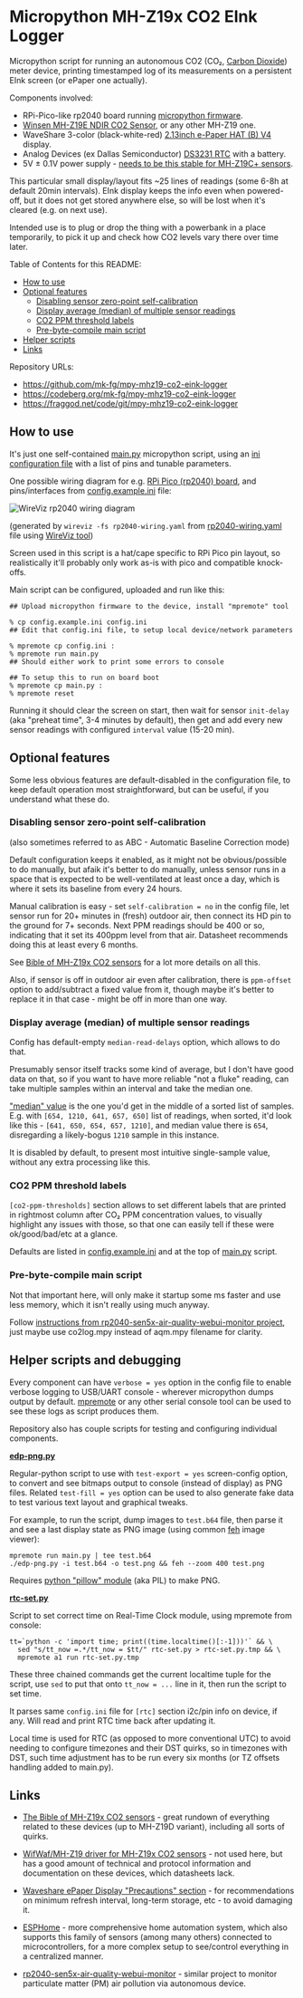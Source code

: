 Micropython MH-Z19x CO2 EInk Logger
===================================

Micropython script for running an autonomous CO2 (CO₂, [Carbon Dioxide]) meter
device, printing timestamped log of its measurements on a persistent EInk screen
(or ePaper one actually).

Components involved:

- RPi-Pico-like rp2040 board running [micropython firmware].
- [Winsen MH-Z19E NDIR CO2 Sensor], or any other MH-Z19 one.
- WaveShare 3-color (black-white-red) [2.13inch e-Paper HAT (B) V4] display.
- Analog Devices (ex Dallas Semiconductor) [DS3231 RTC] with a battery.
- 5V ± 0.1V power supply - [needs to be this stable for MH-Z19C+ sensors].

This particular small display/layout fits ~25 lines of readings
(some 6-8h at default 20min intervals).
EInk display keeps the info even when powered-off, but it does not get
stored anywhere else, so will be lost when it's cleared (e.g. on next use).

Intended use is to plug or drop the thing with a powerbank in a place
temporarily, to pick it up and check how CO2 levels vary there over time later.

[Carbon Dioxide]: https://en.wikipedia.org/wiki/Carbon_dioxide
[micropython firmware]: https://micropython.org/
[Winsen MH-Z19E NDIR CO2 Sensor]:
  https://www.winsen-sensor.com/sensors/co2-sensor/mh-z19e.html
[2.13inch e-Paper HAT (B) V4]:
  https://www.waveshare.com/wiki/2.13inch_e-Paper_HAT_(B)_Manual
[DS3231 RTC]: https://www.analog.com/en/products/ds3231.html
[needs to be this stable for MH-Z19C+ sensors]:
  https://emariete.com/en/sensor-co2-mh-z19b/#Variacion_con_el_voltaje_de_alimentacion

Table of Contents for this README:

- [How to use](#hdr-how_to_use)
- [Optional features](#hdr-optional_features)
    - [Disabling sensor zero-point self-calibration]
    - [Display average (median) of multiple sensor readings]
    - [CO2 PPM threshold labels](#hdr-co2_ppm_threshold_labels)
    - [Pre-byte-compile main script](#hdr-pre-byte-compile_main_script)
- [Helper scripts](#hdr-helper_scripts_and_debugging)
- [Links](#hdr-links)

[Disabling sensor zero-point self-calibration]:
  #hdr-disabling_sensor_zero-point_self-calibration
[Display average (median) of multiple sensor readings]:
  #hdr-display_average_median_of_multiple_senso.f3Ri

Repository URLs:

- <https://github.com/mk-fg/mpy-mhz19-co2-eink-logger>
- <https://codeberg.org/mk-fg/mpy-mhz19-co2-eink-logger>
- <https://fraggod.net/code/git/mpy-mhz19-co2-eink-logger>


<a name=hdr-how_to_use></a>
## How to use

It's just one self-contained [main.py] micropython script, using an
[ini configuration file] with a list of pins and tunable parameters.

One possible wiring diagram for e.g. [RPi Pico (rp2040) board],
and pins/interfaces from [config.example.ini] file:

![WireViz rp2040 wiring diagram][]

(generated by `wireviz -fs rp2040-wiring.yaml`
from [rp2040-wiring.yaml] file using [WireViz tool])

Screen used in this script is a hat/cape specific to RPi Pico pin layout, so
realistically it'll probably only work as-is with pico and compatible knock-offs.

[main.py]: main.py
[ini configuration file]: config.example.ini
[RPi Pico (rp2040) board]: https://pico.pinout.xyz/
[config.example.ini]: config.example.ini
[rp2040-wiring.yaml]: rp2040-wiring.yaml
[WireViz rp2040 wiring diagram]:
  https://mk-fg.github.io/mpy-mhz19-co2-eink-logger/rp2040-wiring.svg
[WireViz tool]: https://github.com/wireviz/WireViz/

Main script can be configured, uploaded and run like this:

``` console
## Upload micropython firmware to the device, install "mpremote" tool

% cp config.example.ini config.ini
## Edit that config.ini file, to setup local device/network parameters

% mpremote cp config.ini :
% mpremote run main.py
## Should either work to print some errors to console

## To setup this to run on board boot
% mpremote cp main.py :
% mpremote reset
```

Running it should clear the screen on start, then wait for sensor `init-delay`
(aka "preheat time", 3-4 minutes by default), then get and add every new sensor
readings with configured `interval` value (15-20 min).


<a name=hdr-optional_features></a>
## Optional features

Some less obvious features are default-disabled in the configuration file, to
keep default operation most straightforward, but can be useful, if you understand
what these do.

<a name=hdr-disabling_sensor_zero-point_self-calibration></a>
### Disabling sensor zero-point self-calibration

(also sometimes referred to as ABC - Automatic Baseline Correction mode)

Default configuration keeps it enabled, as it might not be obvious/possible to
do manually, but afaik it's better to do manually, unless sensor runs in a space
that is expected to be well-ventilated at least once a day, which is where it
sets its baseline from every 24 hours.

Manual calibration is easy - set `self-calibration = no` in the config file,
let sensor run for 20+ minutes in (fresh) outdoor air, then connect its HD pin
to the ground for 7+ seconds.
Next PPM readings should be 400 or so, indicating that it set its 400ppm level
from that air. Datasheet recommends doing this at least every 6 months.

See [Bible of MH-Z19x CO2 sensors] for a lot more details on all this.

Also, if sensor is off in outdoor air even after calibration, there is
`ppm-offset` option to add/subtract a fixed value from it, though maybe
it's better to replace it in that case - might be off in more than one way.

[Bible of MH-Z19x CO2 sensors]: https://emariete.com/en/sensor-co2-mh-z19b/

<a name=hdr-display_average_median_of_multiple_senso.f3Ri></a>
### Display average (median) of multiple sensor readings

Config has default-empty `median-read-delays` option, which allows to do that.

Presumably sensor itself tracks some kind of average, but I don't have good data
on that, so if you want to have more reliable "not a fluke" reading, can take
multiple samples within an interval and take the median one.

["median" value] is the one you'd get in the middle of a sorted list of samples.\
E.g. with `[654, 1210, 641, 657, 650]` list of readings, when sorted, it'd look
like this - `[641, 650, 654, 657, 1210]`, and median value there is `654`,
disregarding a likely-bogus `1210` sample in this instance.

It is disabled by default, to present most intuitive single-sample value,
without any extra processing like this.

["median" value]: https://en.wikipedia.org/wiki/Median

<a name=hdr-co2_ppm_threshold_labels></a>
### CO2 PPM threshold labels

`[co2-ppm-thresholds]` section allows to set different labels that are printed
in rightmost column after CO₂ PPM concentration values, to visually highlight
any issues with those, so that one can easily tell if these were ok/good/bad/etc
at a glance.

Defaults are listed in [config.example.ini] and at the top of [main.py] script.

<a name=hdr-pre-byte-compile_main_script></a>
### Pre-byte-compile main script

Not that important here, will only make it startup some ms faster and use less
memory, which it isn't really using much anyway.

Follow [instructions from rp2040-sen5x-air-quality-webui-monitor project],
just maybe use co2log.mpy instead of aqm.mpy filename for clarity.

[instructions from rp2040-sen5x-air-quality-webui-monitor project]:
  https://github.com/mk-fg/rp2040-sen5x-air-quality-webui-monitor#hdr-setup_to_auto-run_efficiently_as_.mpy_file


<a name=hdr-helper_scripts_and_debugging></a>
## Helper scripts and debugging

Every component can have `verbose = yes` option in the config file to enable
verbose logging to USB/UART console - wherever micropython dumps output by default.
[mpremote] or any other serial console tool can be used to see these logs as
script produces them.

Repository also has couple scripts for testing and configuring individual components.

[mpremote]: https://docs.micropython.org/en/latest/reference/mpremote.html

**[edp-png.py]**

Regular-python script to use with `test-export = yes` screen-config option,
to convert and see bitmaps output to console (instead of display) as PNG files.
Related `test-fill = yes` option can be used to also generate fake data to
test various text layout and graphical tweaks.

For example, to run the script, dump images to `test.b64` file, then parse it
and see a last display state as PNG image (using common [feh] image viewer):

```
mpremote run main.py | tee test.b64
./edp-png.py -i test.b64 -o test.png && feh --zoom 400 test.png
```

Requires [python "pillow" module] (aka PIL) to make PNG.

[edp-png.py]: edp-png.py
[feh]: https://wiki.archlinux.org/title/Feh
[python "pillow" module]: https://pypi.org/project/pillow/

**[rtc-set.py]**

Script to set correct time on Real-Time Clock module, using mpremote from console:

```
tt=`python -c 'import time; print((time.localtime()[:-1]))'` && \
  sed "s/tt_now =.*/tt_now = $tt/" rtc-set.py > rtc-set.py.tmp && \
  mpremote a1 run rtc-set.py.tmp
```

These three chained commands get the current localtime tuple for the script, use
`sed` to put that onto `tt_now = ...` line in it, then run the script to set time.

It parses same `config.ini` file for `[rtc]` section i2c/pin info on device, if any.
Will read and print RTC time back after updating it.

Local time is used for RTC (as opposed to more conventional UTC) to avoid needing
to configure timezones and their DST quirks, so in timezones with DST, such time
adjustment has to be run every six months (or TZ offsets handling added to main.py).

[rtc-set.py]: rtc-set.py


<a name=hdr-links></a>
## Links

- [The Bible of MH-Z19x CO2 sensors] - great rundown of everything related
  to these devices (up to MH-Z19D variant), including all sorts of quirks.

- [WifWaf/MH-Z19 driver for MH-Z19x CO2 sensors] - not used here,
  but has a good amount of technical and protocol information and
  documentation on these devices, which datasheets lack.

- [Waveshare ePaper Display "Precautions" section] - for recommendations on
  minimum refresh interval, long-term storage, etc - to avoid damaging it.

- [ESPHome] - more comprehensive home automation system, which also supports
  this family of sensors (among many others) connected to microcontrollers,
  for a more complex setup to see/control everything in a centralized manner.

- [rp2040-sen5x-air-quality-webui-monitor] - similar project to monitor
  particulate matter (PM) air pollution via autonomous device.

[The Bible of MH-Z19x CO2 sensors]: https://emariete.com/en/sensor-co2-mh-z19b/
[WifWaf/MH-Z19 driver for MH-Z19x CO2 sensors]: https://github.com/WifWaf/MH-Z19
[Waveshare ePaper Display "Precautions" section]:
  https://www.waveshare.com/wiki/2.13inch_e-Paper_HAT_(B)_Manual#Precautions
[ESPHome]: https://esphome.io/components/sensor/mhz19.html
[rp2040-sen5x-air-quality-webui-monitor]:
  https://github.com/mk-fg/rp2040-sen5x-air-quality-webui-monitor
